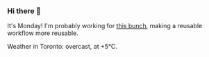 ### Hi there :wave:

It's Monday! I'm probably working for [this bunch](https://github.com/kohofinancial), making a reusable workflow more reusable.

Weather in Toronto: overcast, at +5°C.
